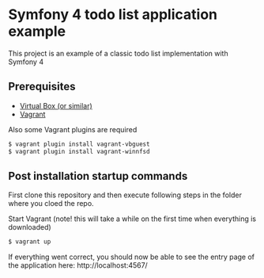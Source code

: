 # Symfony 4 todo list application example 

This project is an example of a classic todo list implementation with Symfony 4

## Prerequisites
  - [Virtual Box (or similar)](https://www.virtualbox.org/wiki/Downloads )
  - [Vagrant](https://www.vagrantup.com/)
  
Also some Vagrant plugins are required
```sh
$ vagrant plugin install vagrant-vbguest  
$ vagrant plugin install vagrant-winnfsd 
```

## Post installation startup commands

First clone this repository and then execute following steps in the folder where you cloed the repo.

Start Vagrant (note! this will take a while on the first time when everything is downloaded)
```sh
$ vagrant up
```

If everything went correct, you should now be able to see the entry page of the application here:
 http://localhost:4567/
 
